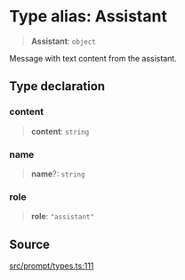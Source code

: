 # Type alias: Assistant

> **Assistant**: `object`

Message with text content from the assistant.

## Type declaration

### content

> **content**: `string`

### name

> **name**?: `string`

### role

> **role**: `"assistant"`

## Source

[src/prompt/types.ts:111](https://github.com/dexaai/llm-tools/blob/3551610/src/prompt/types.ts#L111)
